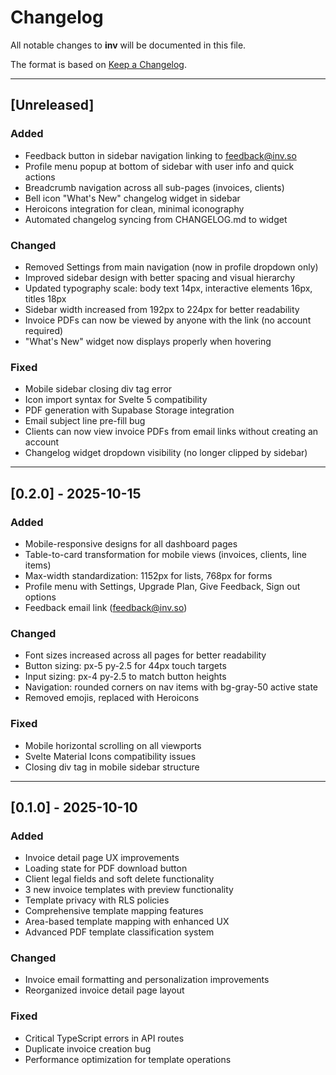 # Changelog

All notable changes to **inv** will be documented in this file.

The format is based on [Keep a Changelog](https://keepachangelog.com/en/1.0.0/).

---

## [Unreleased]

### Added
- Feedback button in sidebar navigation linking to feedback@inv.so
- Profile menu popup at bottom of sidebar with user info and quick actions
- Breadcrumb navigation across all sub-pages (invoices, clients)
- Bell icon "What's New" changelog widget in sidebar
- Heroicons integration for clean, minimal iconography
- Automated changelog syncing from CHANGELOG.md to widget

### Changed
- Removed Settings from main navigation (now in profile dropdown only)
- Improved sidebar design with better spacing and visual hierarchy
- Updated typography scale: body text 14px, interactive elements 16px, titles 18px
- Sidebar width increased from 192px to 224px for better readability
- Invoice PDFs can now be viewed by anyone with the link (no account required)
- "What's New" widget now displays properly when hovering

### Fixed
- Mobile sidebar closing div tag error
- Icon import syntax for Svelte 5 compatibility
- PDF generation with Supabase Storage integration
- Email subject line pre-fill bug
- Clients can now view invoice PDFs from email links without creating an account
- Changelog widget dropdown visibility (no longer clipped by sidebar)

---

## [0.2.0] - 2025-10-15

### Added
- Mobile-responsive designs for all dashboard pages
- Table-to-card transformation for mobile views (invoices, clients, line items)
- Max-width standardization: 1152px for lists, 768px for forms
- Profile menu with Settings, Upgrade Plan, Give Feedback, Sign out options
- Feedback email link (feedback@inv.so)

### Changed
- Font sizes increased across all pages for better readability
- Button sizing: px-5 py-2.5 for 44px touch targets
- Input sizing: px-4 py-2.5 to match button heights
- Navigation: rounded corners on nav items with bg-gray-50 active state
- Removed emojis, replaced with Heroicons

### Fixed
- Mobile horizontal scrolling on all viewports
- Svelte Material Icons compatibility issues
- Closing div tag in mobile sidebar structure

---

## [0.1.0] - 2025-10-10

### Added
- Invoice detail page UX improvements
- Loading state for PDF download button
- Client legal fields and soft delete functionality
- 3 new invoice templates with preview functionality
- Template privacy with RLS policies
- Comprehensive template mapping features
- Area-based template mapping with enhanced UX
- Advanced PDF template classification system

### Changed
- Invoice email formatting and personalization improvements
- Reorganized invoice detail page layout

### Fixed
- Critical TypeScript errors in API routes
- Duplicate invoice creation bug
- Performance optimization for template operations
